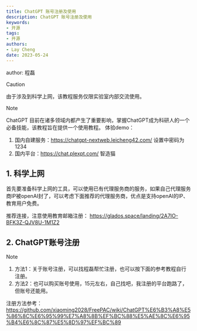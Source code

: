 ```yaml
---
title: ChatGPT 账号注册及使用
description: ChatGPT 账号注册及使用
keywords:
- 开源
tags: 
- 开源
authors:
- Lay Cheng
date: 2023-05-24
---
```


author: 程磊

> [!caution] 
> 由于涉及到科学上网，该教程服务仅限实验室内部交流使用。


> [!note] 
> ChatGPT 目前在诸多领域内都产生了重要影响，掌握ChatGPT成为科研人的一个必备技能，该教程旨在提供一个使用教程。
> 体验demo：
> 	1. 国内自建服务：https://chatgpt-nextweb.leicheng42.com/        设置中密码为1234
> 	2. 国内平台：https://chat.plexpt.com/      智造猫

## 1. 科学上网

首先要准备科学上网的工具，可以使用已有代理服务商的服务，如果自己代理服务商IP被openAI封了，可以考虑下面推荐的代理服务商，优点是支持openAI的IP、教育用户免费。

推荐连接，注意使用教育邮箱注册：
https://glados.space/landing/2A7IO-BFK3Z-QJV8U-1M1Z2

## 2. ChatGPT账号注册

> [!note] 
>  1. 方法1：关于账号注册，可以找程磊帮忙注册，也可以按下面的参考教程自行注册。
>  2. 方法2：也可以购买账号使用，15元左右，自己找吧，我注册的平台跑路了，但账号还能用。


注册方法参考：
https://github.com/xiaoming2028/FreePAC/wiki/ChatGPT%E6%B3%A8%E5%86%8C%E6%95%99%E7%A8%8B%EF%BC%88%E5%AE%8C%E6%95%B4%E6%8C%87%E5%8D%97%EF%BC%89 












